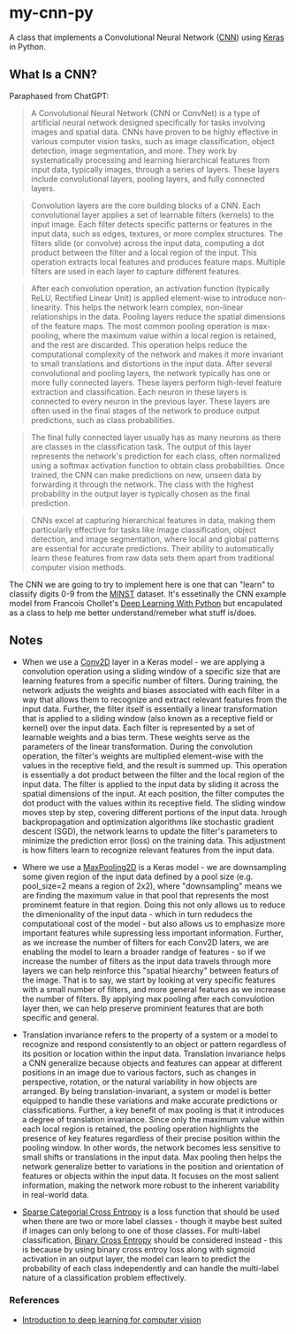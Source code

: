 # my-cnn-py

A class that implements a Convolutional Neural Network ([CNN](https://en.wikipedia.org/wiki/Convolutional_neural_network)) using [Keras](https://keras.io/api/) in Python. 

## What Is a CNN?

Paraphased from ChatGPT:

> A Convolutional Neural Network (CNN or ConvNet) is a type of artificial neural network designed specifically for tasks involving images and spatial data. CNNs have proven to be highly effective in various computer vision tasks, such as image classification, object detection, image segmentation, and more. They work by systematically processing and learning hierarchical features from input data, typically images, through a series of layers. These layers include convolutional layers, pooling layers, and fully connected layers. 

> Convolution layers are the core building blocks of a CNN. Each convolutional layer applies a set of learnable filters (kernels) to the input image. Each filter detects specific patterns or features in the input data, such as edges, textures, or more complex structures. The filters slide (or convolve) across the input data, computing a dot product between the filter and a local region of the input. This operation extracts local features and produces feature maps. Multiple filters are used in each layer to capture different features. 

> After each convolution operation, an activation function (typically ReLU, Rectified Linear Unit) is applied element-wise to introduce non-linearity. This helps the network learn complex, non-linear relationships in the data. Pooling layers reduce the spatial dimensions of the feature maps. The most common pooling operation is max-pooling, where the maximum value within a local region is retained, and the rest are discarded. This operation helps reduce the computational complexity of the network and makes it more invariant to small translations and distortions in the input data. After several convolutional and pooling layers, the network typically has one or more fully connected layers. These layers perform high-level feature extraction and classification. Each neuron in these layers is connected to every neuron in the previous layer. These layers are often used in the final stages of the network to produce output predictions, such as class probabilities.

> The final fully connected layer usually has as many neurons as there are classes in the classification task. The output of this layer represents the network's prediction for each class, often normalized using a softmax activation function to obtain class probabilities. Once trained, the CNN can make predictions on new, unseen data by forwarding it through the network. The class with the highest probability in the output layer is typically chosen as the final prediction.

> CNNs excel at capturing hierarchical features in data, making them particularly effective for tasks like image classification, object detection, and image segmentation, where local and global patterns are essential for accurate predictions. Their ability to automatically learn these features from raw data sets them apart from traditional computer vision methods.


The CNN we are going to try to implement here is one that can "learn" to classify digits 0-9 from the [MINST](https://github.com/mastergray/my-minst-py) dataset. It's essetinally the CNN example model from Francois Chollet's [Deep Learning With Python](https://www.amazon.com/Learning-Python-Second-Fran%C3%A7ois-Chollet/dp/1617296864/ref=sr_1_1?crid=Q16L9QS1VXT4&keywords=deep+learning+with+python&qid=1695571267&sprefix=deep+learning+with+python%2Caps%2C105&sr=8-1) but encapulated as a class to help me better understand/remeber what stuff is/does. 

## Notes

- When we use a [Conv2D](https://keras.io/api/layers/convolution_layers/convolution2d/) layer in a Keras model - we are applying a convolution operation using a sliding window of a specific size that are learning features from a specific number of filters. During training, the network adjusts the weights and biases associated with each filter in a way that allows them to recognize and extract relevant features from the input data. Further, the filter itself is essentially a linear transformation that is applied to a sliding window (also known as a receptive field or kernel) over the input data. Each filter is represented by a set of learnable weights and a bias term. These weights serve as the parameters of the linear transformation. During the convolution operation, the filter's weights are multiplied element-wise with the values in the receptive field, and the result is summed up. This operation is essentially a dot product between the filter and the local region of the input data. The filter is applied to the input data by sliding it across the spatial dimensions of the input. At each position, the filter computes the dot product with the values within its receptive field. The sliding window moves step by step, covering different portions of the input data. hrough backpropagation and optimization algorithms like stochastic gradient descent (SGD), the network learns to update the filter's parameters to minimize the prediction error (loss) on the training data. This adjustment is how filters learn to recognize relevant features from the input data.

- Where we use a [MaxPooling2D](https://keras.io/api/layers/pooling_layers/max_pooling2d/) is a Keras model - we are downsampling some given region of the input data defined by a pool size (e.g. pool_size=2 means a region of 2x2), where "downsampling" means we are finding the maximum value in that pool that represents the most prominemt feature in that region. Doing this not only allows us to reduce the dimenionality of the input data - which in turn redudecs the computational cost of the model -  but also allows us to emphasize more important features while supressing less important information. Further, as we increase the number of filters for each Conv2D laters, we are enabling the model to learn a broader randge of features - so if we increase the number of filters as the input data travels through more layers we can help reinforce this "spatial hiearchy" between featurs of the image. That is to say, we start by looking at very specific features with a small number of filters, and more general features as we increase the number of filters. By applying max pooling after each convulotion layer then, we can help preserve prominient features that are both specific and general. 

- Translation invariance refers to the property of a system or a model to recognize and respond consistently to an object or pattern regardless of its position or location within the input data. Translation invariance  helps a CNN generalize because objects and features can appear at different positions in an image due to various factors, such as changes in perspective, rotation, or the natural variability in how objects are arranged. By being translation-invariant, a system or model is better equipped to handle these variations and make accurate predictions or classifications. Further, a key benefit of max pooling is that it introduces a degree of translation invariance. Since only the maximum value within each local region is retained, the pooling operation highlights the presence of key features regardless of their precise position within the pooling window. In other words, the network becomes less sensitive to small shifts or translations in the input data. Max pooling then helps the network generalize better to variations in the position and orientation of features or objects within the input data. It focuses on the most salient information, making the network more robust to the inherent variability in real-world data.

- [Sparse Categorial Cross Entropy](https://keras.io/api/losses/probabilistic_losses/#sparsecategoricalcrossentropy-class) is a loss function that should be used when there are two or more label classes - though it maybe best suited if images can only belong to one of those classes. For multi-label classification, [Binary Cross Entropy](https://keras.io/api/losses/probabilistic_losses/#binarycrossentropy-class) should be considered instead - this is because by using binary cross entroy loss along with sigmoid activation in an output layer, the model can learn to predict the probability of each class independently and can handle the multi-label nature of a classification problem effectively.


### References

- [Introduction to deep learning for computer vision](https://github.com/fchollet/deep-learning-with-python-notebooks/blob/master/chapter08_intro-to-dl-for-computer-vision.ipynb)

